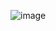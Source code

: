 ![image](https://user-images.githubusercontent.com/83294376/216482364-309829cb-2572-4a7a-8a0b-4b778e57919c.png)
